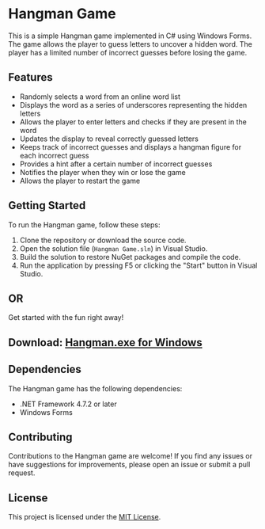 # Hangman Game

This is a simple Hangman game implemented in C# using Windows Forms. The game allows the player to guess letters to uncover a hidden word. The player has a limited number of incorrect guesses before losing the game.

## Features

- Randomly selects a word from an online word list
- Displays the word as a series of underscores representing the hidden letters
- Allows the player to enter letters and checks if they are present in the word
- Updates the display to reveal correctly guessed letters
- Keeps track of incorrect guesses and displays a hangman figure for each incorrect guess
- Provides a hint after a certain number of incorrect guesses
- Notifies the player when they win or lose the game
- Allows the player to restart the game

## Getting Started

To run the Hangman game, follow these steps:

1. Clone the repository or download the source code.
2. Open the solution file (`Hangman Game.sln`) in Visual Studio.
3. Build the solution to restore NuGet packages and compile the code.
4. Run the application by pressing F5 or clicking the "Start" button in Visual Studio.

## OR

Get started with the fun right away!

## Download: [Hangman.exe for Windows](Hangman%20Game.exe) 



## Dependencies

The Hangman game has the following dependencies:

- .NET Framework 4.7.2 or later
- Windows Forms

## Contributing

Contributions to the Hangman game are welcome! If you find any issues or have suggestions for improvements, please open an issue or submit a pull request.

## License

This project is licensed under the [MIT License](LICENSE).
